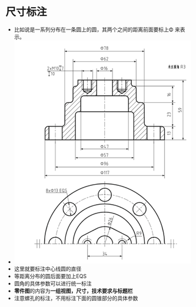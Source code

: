 # 尺寸标注

- 比如说是一系列分布在一条圆上的圆，其两个之间的距离前面要标上Φ 来表示。
- ![](note24.png)
- 这里就要标注中心线圆的直径
- 等距离分布的圆后面要加上EQS
- 圆角的具体参数可以进行统一标注
- **零件图**的内容为**一组视图，尺寸，技术要求与标题栏**
- 注意螺孔的标注，不用标注下面的圆锥部分的具体参数